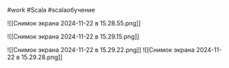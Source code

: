 #work 
#Scala 
#scalaобучение 

![[Снимок экрана 2024-11-22 в 15.28.55.png]]

![[Снимок экрана 2024-11-22 в 15.29.15.png]]

![[Снимок экрана 2024-11-22 в 15.29.22.png]]
![[Снимок экрана 2024-11-22 в 15.29.28.png]]
